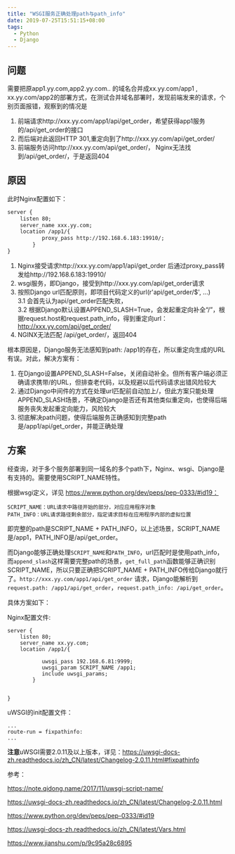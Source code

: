 ```yaml
---
title: "WSGI服务正确处理path与path_info"
date: 2019-07-25T15:51:15+08:00
tags:
  - Python
  - Django
---
```



## 问题

需要把原app1.yy.com,app2.yy.com.. 的域名合并成xx.yy.com/app1 , xx.yy.com/app2的部署方式，在测试合并域名部署时，发现前端发来的请求，个别页面报错，观察到的情况是

1. 前端请求http://xxx.yy.com/app1/api/get_order，希望获得app1服务的/api/get_order的接口
2. 而后端对此返回HTTP 301,重定向到了http://xxx.yy.com/api/get_order/
3. 前端服务访问http://xxx.yy.com/api/get_order/， Nginx无法找到/api/get_order/，于是返回404




## 原因

此时Nginx配置如下：

```/Users/zhutianqi/ladder1984-blog/content/post/wsgi服务正确处理path与path_info.md
server {
    listen 80;
    server_name xxx.yy.com;
    location /app1/{
           proxy_pass http://192.168.6.183:19910/;
        }
}
```

1. Nginx接受请求http://xxx.yy.com/app1/api/get_order 后通过proxy_pass转发给http://192.168.6.183:19910/
2. wsgi服务，即Django，接受到http://xxx.yy.com/api/get_order请求
3. 按照Django url匹配原则，即项目代码定义的url(r'api/get_order/$',  ...)  
    3.1 会首先认为api/get_order匹配失败，  
    3.2 根据Django默认设置APPEND_SLASH=True，会发起重定向补全“/”，根据request.host和request.path_info，得到重定向url：http://xxx.yy.com/api/get_order/
4. NGINX无法匹配 /api/get_order/，返回404


根本原因是，Django服务无法感知到path: /app1的存在，所以重定向生成的URL有误。对此，解决方案有：

1. 在Django设置APPEND_SLASH=False，关闭自动补全。但所有客户端必须正确请求携带/的URL，但排查老代码，以及规避以后代码请求出错风险较大
2. 通过Django中间件的方式在处理url匹配前自动加上/，但此方案只能处理APPEND_SLASH场景，不确定Django是否还有其他类似重定向，也使得后端服务丧失发起重定向能力，风险较大
3. 彻底解决path问题，使得后端服务正确感知到完整path是/app1/api/get_order，并能正确处理


## 方案

经查询，对于多个服务部署到同一域名的多个path下，Nginx、wsgi、Django是有支持的。需要使用SCRIPT_NAME特性。


根据wsgi定义，详见 https://www.python.org/dev/peps/pep-0333/#id19：

    SCRIPT_NAME：URL请求中路径开始的部分，对应应用程序对象
    PATH_INFO：URL请求路径剩余部分，指定请求目标在应用程序内部的虚拟位置

即完整的path是SCRIPT_NAME + PATH_INFO，以上述场景，SCRIPT_NAME是/app1，PATH_INFO是/api/get_order。


而Django能够正确处理`SCRIPT_NAME`和`PATH_INFO`，url匹配时是使用path_info，而`append_slash`这样需要完整path的场景，`get_full_path`函数能够正确识别SCRIPT_NAME，所以只要正确把SCRIPT_NAME + PATH_INFO传给Django就行了。`http://xxx.yy.com/app1/api/get_order` 请求，Django能解析到`request.path: /app1/api/get_order`，`request.path_info: /api/get_order`。


具体方案如下：


Nginx配置文件:

```
server {
    listen 80;
    server_name xx.yy.com;
    location /app1/{
 
           uwsgi_pass 192.168.6.81:9999;
           uwsgi_param SCRIPT_NAME /app1;
           include uwsgi_params;
        }
 
 
}
```

uWSGI的init配置文件：

```
...
route-run = fixpathinfo:
...
```


**注意**uWSGI需要2.0.11及以上版本，详见：https://uwsgi-docs-zh.readthedocs.io/zh_CN/latest/Changelog-2.0.11.html#fixpathinfo



参考：

https://note.qidong.name/2017/11/uwsgi-script-name/

https://uwsgi-docs-zh.readthedocs.io/zh_CN/latest/Changelog-2.0.11.html

https://www.python.org/dev/peps/pep-0333/#id19

https://uwsgi-docs-zh.readthedocs.io/zh_CN/latest/Vars.html

https://www.jianshu.com/p/9c95a28c6895